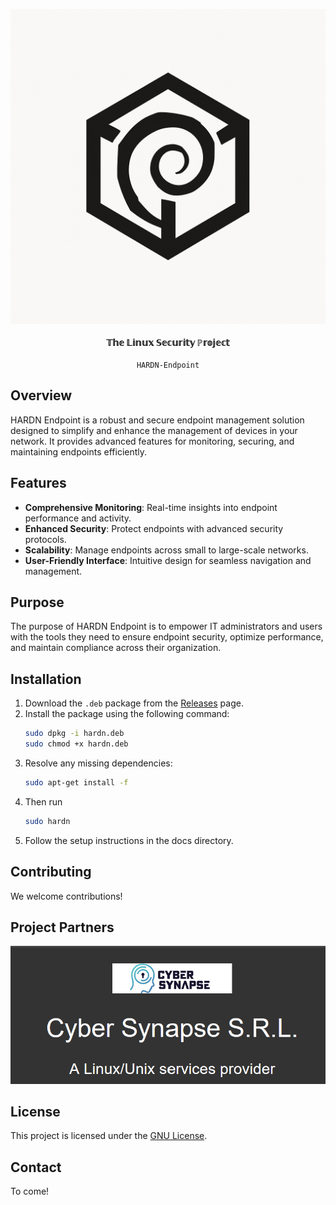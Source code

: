 

<p align="center">
  <img src="docs/assets/HARDN(1).png" alt="HARDN Logo" /><br><br>
  <strong>𝕋𝕙𝕖 𝕃𝕚𝕟𝕦𝕩 𝕊𝕖𝕔𝕦𝕣𝕚𝕥𝕪 ℙ𝕣𝕠𝕛𝕖𝕔𝕥</strong><br><br>
  <code>HARDN-Endpoint</code>
</p>



## Overview
HARDN Endpoint is a robust and secure endpoint management solution designed to simplify and enhance the management of devices in your network. It provides advanced features for monitoring, securing, and maintaining endpoints efficiently.

## Features
- **Comprehensive Monitoring**: Real-time insights into endpoint performance and activity.
- **Enhanced Security**: Protect endpoints with advanced security protocols.
- **Scalability**: Manage endpoints across small to large-scale networks.
- **User-Friendly Interface**: Intuitive design for seamless navigation and management.

## Purpose
The purpose of HARDN Endpoint is to empower IT administrators and users with the tools they need to ensure endpoint security, optimize performance, and maintain compliance across their organization.

## Installation
1. Download the `.deb` package from the [Releases](https://github.com/opensource-for-freedom/HARDN/releases) page.
2. Install the package using the following command:
    ```bash
    sudo dpkg -i hardn.deb
    sudo chmod +x hardn.deb
    ```
3. Resolve any missing dependencies:
    ```bash
    sudo apt-get install -f
    ```
4. Then run
    ```bash
    sudo hardn
    ```
5. Follow the setup instructions in the docs directory. 

## Contributing
We welcome contributions! 

## Project Partners


<p align="center">
  <img src="docs/assets/cybersynapse.png" alt="cybersynapse Logo" />
</p>



## License
This project is licensed under the [GNU License](./LICENSE).

## Contact
To come!
